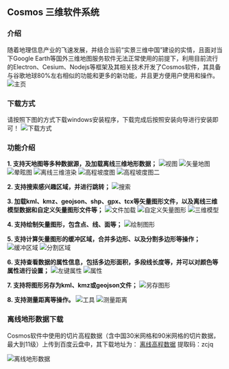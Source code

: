 ## Cosmos 三维软件系统

### 介绍
随着地理信息产业的飞速发展，并结合当前“实景三维中国”建设的实情，且面对当下Google Earth等国外三维地图服务软件无法正常使用的前提下，利用目前流行的Electron、Cesium、Nodejs等框架及其相关技术开发了Cosmos软件，其具备与谷歌地球80%左右相似的功能和更多的新功能，并且更方便用户使用和操作。
![主页](https://s1.ax1x.com/2022/05/30/XlIeyt.png)

### 下载方式
请按照下图的方式下载windows安装程序，下载完成后按照安装向导进行安装即可！
![下载方式](https://s1.ax1x.com/2022/05/30/XlI661.png)

### 功能介绍
**1. 支持天地图等多种数据源，及加载离线三维地形数据；**
![视图](https://s1.ax1x.com/2022/05/30/XlIAWd.png)
![矢量地图](https://s1.ax1x.com/2022/05/30/XlI9eK.png)
![晕眩图](https://s1.ax1x.com/2022/05/30/XlIZQI.png)
![离线三维渲染](https://s1.ax1x.com/2022/05/30/XlICdO.png)
![高程坡度图](https://s1.ax1x.com/2022/05/30/Xl57ZT.png)
![高程坡度图二](https://s1.ax1x.com/2022/05/30/Xl5HdU.png)

**2. 支持搜索感兴趣区域，并进行跳转；**
![搜索](https://s1.ax1x.com/2022/05/30/XlIVSA.png)

**3. 加载kml、kmz、geojson、shp、gpx、tcx等矢量图形文件，以及离线三维模型数据和自定义矢量图形文件等；**
![文件加载](https://s1.ax1x.com/2022/05/30/XlIkJH.png)
![自定义矢量图形](https://s1.ax1x.com/2022/05/30/XlImOP.png)
![三维模型](https://s1.ax1x.com/2022/05/30/Xl5xQ1.png)

**4. 支持绘制矢量图形，包含点、线、面等；**
![绘制图形](https://s1.ax1x.com/2022/05/30/Xl5jzR.png)

**5. 支持计算矢量图形的缓冲区域，合并多边形、以及分割多边形等操作；**
![缓冲区域](https://s1.ax1x.com/2022/05/30/Xl5XW9.png)
![分割区域](https://s1.ax1x.com/2022/05/30/Xl5boF.png)

**6. 支持查看数据的属性信息，包括多边形面积，多段线长度等，并可以对颜色等属性进行设置；**
![左键属性](https://s1.ax1x.com/2022/05/30/XlIuef.png)
![属性](https://s1.ax1x.com/2022/05/30/XlIFFe.png)

**7. 支持将图形另存为kml、kmz或geojson文件；**
![另存图形](https://s1.ax1x.com/2022/05/30/XlISL6.png)

**8. 支持测量距离等操作。**
![工具](https://s1.ax1x.com/2022/05/30/Xl5OJJ.png)
![测量距离](https://s1.ax1x.com/2022/05/30/Xl5Li4.png)


### 离线地形数据下载
Cosmos软件中使用的切片高程数据（含中国30米网格和90米网格的切片数据，最大到11级）上传到百度云盘中，其下载地址为：
[离线高程数据](https://pan.baidu.com/share/init?surl=vDUKqOPitwazgmMN7JeCgw)
提取码：zcjq

![离线地形数据](https://s1.ax1x.com/2022/05/30/XlIylR.png)
